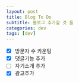 ```yaml
---
layout: post
title: Blog To Do
subtitle: 블로그 추가할 것 들
categories: dev
tags: [dev]
---
```


- [x] 방문자 수 카운팅
- [x] 댓글기능 추가
- [ ] 자기소개 추가
- [x] 광고추가

<script src="https://utteranc.es/client.js"
        repo="helloahn/helloahn.github.io"
        issue-term="pathname"
        theme="dark-blue"
        crossorigin="anonymous"
        async>
</script>
